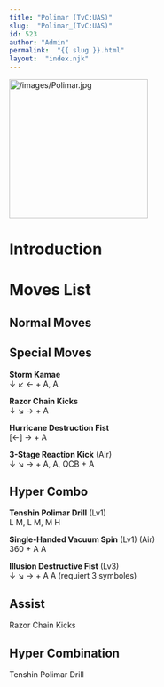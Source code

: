 ```yaml
---
title: "Polimar (TvC:UAS)"
slug:  "Polimar_(TvC:UAS)"
id: 523
author: "Admin"
permalink:  "{{ slug }}.html"
layout:  "index.njk"
---
```


<img src="/images/Polimar.jpg" title="/images/Polimar.jpg" width="250"
alt="/images/Polimar.jpg" />  

# Introduction

# Moves List

## Normal Moves

## Special Moves

**Storm Kamae**  
↓ ↙ ← + A, A

**Razor Chain Kicks**  
↓ ↘ → + A

**Hurricane Destruction Fist**  
\[←\] → + A

**3-Stage Reaction Kick** (Air)  
↓ ↘ → + A, A, QCB + A

## Hyper Combo

**Tenshin Polimar Drill** (Lv1)  
L M, L M, M H

**Single-Handed Vacuum Spin** (Lv1) (Air)  
360 + A A

**Illusion Destructive Fist** (Lv3)  
↓ ↘ → + A A (requiert 3 symboles)

## Assist

Razor Chain Kicks

## Hyper Combination

Tenshin Polimar Drill
